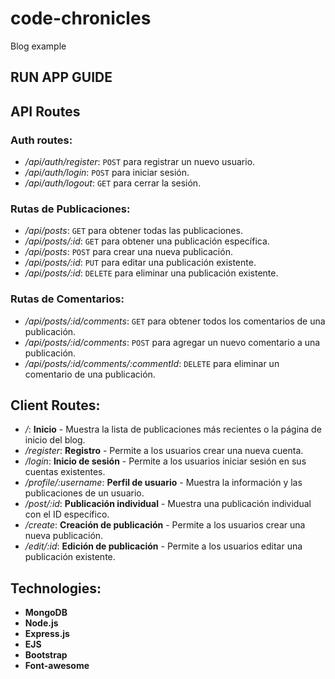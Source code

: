 # code-chronicles

Blog example

## RUN APP GUIDE

## API Routes

### Auth routes:

- _/api/auth/register_: `POST` para registrar un nuevo usuario.
- _/api/auth/login_: `POST` para iniciar sesión.
- _/api/auth/logout_: `GET` para cerrar la sesión.

### Rutas de Publicaciones:

- _/api/posts_: `GET` para obtener todas las publicaciones.
- _/api/posts/:id_: `GET` para obtener una publicación específica.
- _/api/posts_: `POST` para crear una nueva publicación.
- _/api/posts/:id_: `PUT` para editar una publicación existente.
- _/api/posts/:id_: `DELETE` para eliminar una publicación existente.

### Rutas de Comentarios:

- _/api/posts/:id/comments_: `GET` para obtener todos los comentarios de una publicación.
- _/api/posts/:id/comments_: `POST` para agregar un nuevo comentario a una publicación.
- _/api/posts/:id/comments/:commentId_: `DELETE` para eliminar un comentario de una publicación.

## Client Routes:

- _/_: **Inicio** - Muestra la lista de publicaciones más recientes o la página de inicio del blog.
- _/register_: **Registro** - Permite a los usuarios crear una nueva cuenta.
- _/login_: **Inicio de sesión** - Permite a los usuarios iniciar sesión en sus cuentas existentes.
- _/profile/:username_: **Perfil de usuario** - Muestra la información y las publicaciones de un usuario.
- _/post/:id_: **Publicación individual** - Muestra una publicación individual con el ID específico.
- _/create_: **Creación de publicación** - Permite a los usuarios crear una nueva publicación.
- _/edit/:id_: **Edición de publicación** - Permite a los usuarios editar una publicación existente.

## Technologies:

- **MongoDB**
- **Node.js**
- **Express.js**
- **EJS**
- **Bootstrap**
- **Font-awesome**
